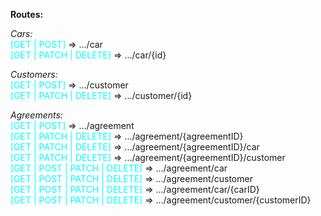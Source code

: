 <b>Routes:</b>

<i>Cars:</i> <br>
<span style="color:cyan">[GET | POST]</span> => .../car <br>
<span style="color:cyan">[GET | PATCH | DELETE]</span> => .../car/{id}

<i>Customers:</i> <br>
<span style="color:cyan">[GET | POST]</span> => .../customer <br>
<span style="color:cyan">[GET | PATCH | DELETE]</span> => .../customer/{id}

<i>Agreements:</i> <br>
<span style="color:cyan">[GET | POST]</span> => .../agreement <br>
<span style="color:cyan">[GET | PATCH | DELETE]</span> => .../agreement/{agreementID} <br>
<span style="color:cyan">[GET | PATCH | DELETE]</span> => .../agreement/{agreementID}/car <br>
<span style="color:cyan">[GET | PATCH | DELETE]</span> => .../agreement/{agreementID}/customer <br>
<span style="color:cyan">[GET | POST | PATCH | DELETE]</span> => .../agreement/car <br>
<span style="color:cyan">[GET | POST | PATCH | DELETE]</span> => .../agreement/customer <br>
<span style="color:cyan">[GET | POST | PATCH | DELETE]</span> => .../agreement/car/{carID} <br>
<span style="color:cyan">[GET | POST | PATCH | DELETE]</span> => .../agreement/customer/{customerID}